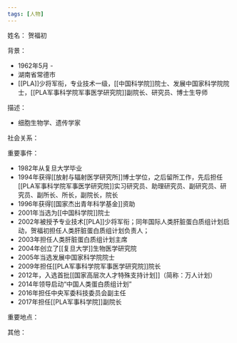 ```yaml
---
tags: [人物]
---
```


姓名：
贺福初

背景：
- 1962年5月 -
- 湖南省常德市
- [[PLA]]少将军衔，专业技术一级，[[中国科学院]]院士、发展中国家科学院院士，[[PLA军事科学院军事医学研究院]]副院长、研究员、博士生导师

描述：
- 细胞生物学、遗传学家

社会关系：

重要事件：
- 1982年从复旦大学毕业
- 1994年获得[[放射与辐射医学研究所]]博士学位，之后留所工作，先后担任[[PLA军事科学院军事医学研究院]]实习研究员、助理研究员、副研究员、研究员、副所长、所长，副院长，院长
- 1996年获得[[国家杰出青年科学基金]]资助
- 2001年当选为[[中国科学院]]院士
- 2002年被授予专业技术[[PLA]]少将军衔；同年国际人类肝脏蛋白质组计划启动，贺福初担任人类肝脏蛋白质组计划负责人；
- 2003年担任人类肝脏蛋白质组计划主席
- 2004年创立了[[复旦大学]]生物医学研究院
- 2005年当选发展中国家科学院院士
- 2009年担任[[PLA军事科学院军事医学研究院]]院长
- 2012年，入选首批[[国家高层次人才特殊支持计划]]（简称：万人计划）
- 2014年领导启动“中国人类蛋白质组计划”
- 2016年担任中央军委科技委员会副主任
- 2017年担任[[PLA军事科学院]]副院长

重要地点：

其他：
